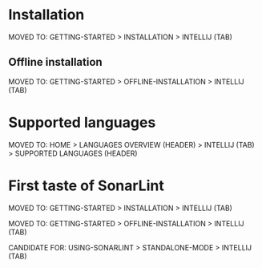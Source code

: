 # Installation

MOVED TO: GETTING-STARTED > INSTALLATION > INTELLIJ (TAB)

## Offline installation

MOVED TO: GETTING-STARTED > OFFLINE-INSTALLATION > INTELLIJ (TAB)

# Supported languages

MOVED TO: HOME > LANGUAGES OVERVIEW (HEADER) > INTELLIJ (TAB) > SUPPORTED LANGUAGES (HEADER)

# First taste of SonarLint

MOVED TO: GETTING-STARTED > INSTALLATION > INTELLIJ (TAB)

MOVED TO: GETTING-STARTED > OFFLINE-INSTALLATION > INTELLIJ (TAB)

CANDIDATE FOR: USING-SONARLINT > STANDALONE-MODE > INTELLIJ (TAB)